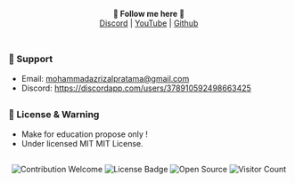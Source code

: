 <p align='center'>
  <b>🎨 Follow me here 🎨</b><br>  
  <a href="https://discordapp.com/users/378910592498663425">Discord</a> |
  <a href="https://www.youtube.com/channel/UC8vk061LgToRU4F2xLl26tw">YouTube</a> |
  <a href="https://github.com/tamsgood">Github</a><br><br>
</p>

##   

### 🧰 Support
- Email: <mohammadazrizalpratama@gmail.com>
- Discord: https://discordapp.com/users/378910592498663425

##  

### 📜 License & Warning
- Make for education propose only !
- Under licensed MIT MIT License.

##  

<p align="center">
  <img src="https://img.shields.io/badge/contributions-welcome-brightgreen.svg?style=flat" alt="Contribution Welcome">
  <img src="https://img.shields.io/badge/License-GPLv3-blue.svg" alt="License Badge">
  <img src="https://badges.frapsoft.com/os/v3/open-source.svg?v=103" alt="Open Source">
  <img src="https://visitor-badge.laobi.icu/badge?page_id=KanekiWeb.My-Website" alt="Visitor Count">
</p>
